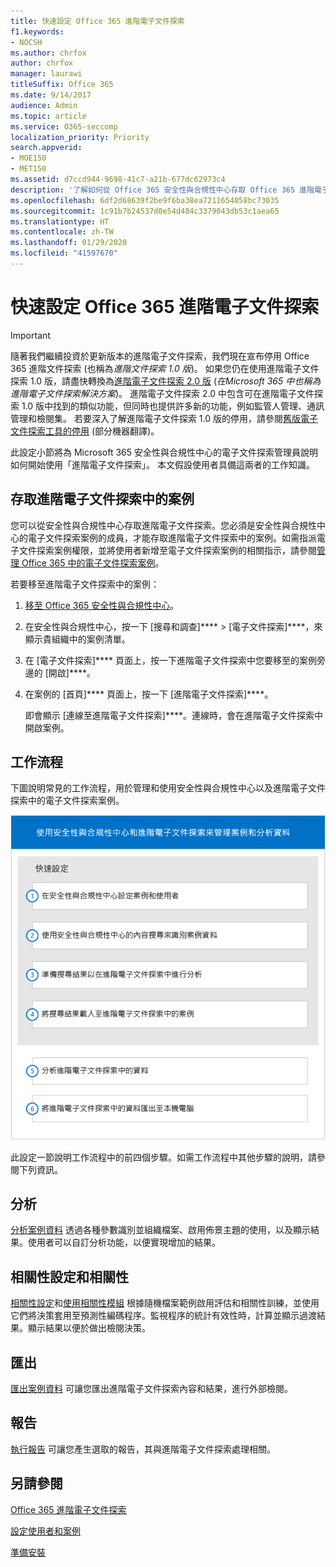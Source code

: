 ```yaml
---
title: 快速設定 Office 365 進階電子文件探索
f1.keywords:
- NOCSH
ms.author: chrfox
author: chrfox
manager: laurawi
titleSuffix: Office 365
ms.date: 9/14/2017
audience: Admin
ms.topic: article
ms.service: O365-seccomp
localization_priority: Priority
search.appverid:
- MOE150
- MET150
ms.assetid: d7ccd944-9698-41c7-a21b-677dc62973c4
description: '了解如何從 Office 365 安全性與合規性中心存取 Office 365 進階電子文件探索，以及檢閱使用進階電子文件探索的一般工作流程。  '
ms.openlocfilehash: 6df2d68639f2be9f6ba38ea7211654058bc73035
ms.sourcegitcommit: 1c91b7b24537d0e54d484c3379043db53c1aea65
ms.translationtype: HT
ms.contentlocale: zh-TW
ms.lasthandoff: 01/29/2020
ms.locfileid: "41597670"
---
```

# <a name="quick-setup-for-office-365-advanced-ediscovery"></a>快速設定 Office 365 進階電子文件探索

> [!IMPORTANT]
> 隨著我們繼續投資於更新版本的進階電子文件探索，我們現在宣布停用 Office 365 進階文件探索 (也稱為*進階文件探索 1.0 版*)。 如果您仍在使用進階電子文件探索 1.0 版，請盡快轉換為[進階電子文件探索 2.0 版](overview-ediscovery-20.md) (*在Microsoft 365 中也稱為進階電子文件探索解決方案*)。 進階電子文件探索 2.0 中包含可在進階電子文件探索 1.0 版中找到的類似功能，但同時也提供許多新的功能，例如監管人管理、通訊管理和檢閱集。 若要深入了解進階電子文件探索 1.0 版的停用，請參閱[舊版電子文件探索工具的停用](legacy-ediscovery-retirement.md#advanced-ediscovery-v10) (部分機器翻譯)。 

此設定小節將為 Microsoft 365 安全性與合規性中心的電子文件探索管理員說明如何開始使用「進階電子文件探索」。 本文假設使用者具備這兩者的工作知識。
  
## <a name="accessing-a-case-in-advanced-ediscovery"></a>存取進階電子文件探索中的案例


您可以從安全性與合規性中心存取進階電子文件探索。您必須是安全性與合規性中心的電子文件探索案例的成員，才能存取進階電子文件探索中的案例。如需指派電子文件探索案例權限，並將使用者新增至電子文件探索案例的相關指示，請參閱[管理 Office 365 中的電子文件探索案例](ediscovery-cases.md)。 
  
若要移至進階電子文件探索中的案例： 
  
1. [移至 Office 365 安全性與合規性中心](go-to-the-securitycompliance-center.md)。 
    
2. 在安全性與合規性中心，按一下 [搜尋和調查]**** \> [電子文件探索]****，來顯示貴組織中的案例清單。 
    
3. 在 [電子文件探索]**** 頁面上，按一下進階電子文件探索中您要移至的案例旁邊的 [開啟]****。 
    
4. 在案例的 [首頁]**** 頁面上，按一下 [進階電子文件探索]****。
    
    即會顯示 [連線至進階電子文件探索]****。連線時，會在進階電子文件探索中開啟案例。 
    
## <a name="workflow"></a>工作流程

下圖說明常見的工作流程，用於管理和使用安全性與合規性中心以及進階電子文件探索中的電子文件探索案例。 
  
![圖表會顯示設定中四個階段的 Office 365 進階電子文件探索工作流程，包括設定使用者和案例、識別案例資料、匯出及處理，接著是分析並匯出至本機電腦的階段。](media/76589ccc-789d-4581-b3a8-98d339b05979.png)
  
此設定一節說明工作流程中的前四個步驟。如需工作流程中其他步驟的說明，請參閱下列資訊。
  
## <a name="analyze"></a>分析

[分析案例資料](analyze-case-data-with-advanced-ediscovery.md) 透過各種參數識別並組織檔案、啟用佈景主題的使用，以及顯示結果。使用者可以自訂分析功能，以便實現增加的結果。 
  
## <a name="relevance-setup-and-relevance"></a>相關性設定和相關性

[相關性設定](manage-relevance-setup-in-advanced-ediscovery.md)和[使用相關性模組](use-relevance-in-advanced-ediscovery.md) 根據隨機檔案範例啟用評估和相關性訓練，並使用它們將決策套用至預測性編碼程序。監視程序的統計有效性時，計算並顯示過渡結果。顯示結果以便於做出檢閱決策。 
  
## <a name="export"></a>匯出

[匯出案例資料](export-case-data-in-advanced-ediscovery.md) 可讓您匯出進階電子文件探索內容和結果，進行外部檢閱。 
  
## <a name="report"></a>報告

[執行報告](run-reports-in-advanced-ediscovery.md) 可讓您產生選取的報告，其與進階電子文件探索處理相關。 
  
## <a name="see-also"></a>另請參閱

[Office 365 進階電子文件探索](office-365-advanced-ediscovery.md)
  
[設定使用者和案例](set-up-users-and-cases-in-advanced-ediscovery.md)
  
[準備安裝](prepare-data-for-advanced-ediscovery.md)

